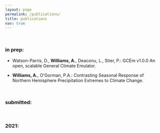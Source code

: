 ```yaml
---
layout: page
permalink: /publications/
title: publications
nav: true
---
```


<p>&nbsp;</p>

### in prep:  


 - Watson-Parris, D., **Williams, A.**, Deaconu, L., Stier, P.: GCEm v1.0.0 An open, scalable General Climate Emulator.

 - **Williams, A.**, O'Gorman, P.A.: Contrasting Seasonal Response of Northern Hemisphere Precipitation Extremes to Climate Change.

<p>&nbsp;</p>

### submitted:

<p>&nbsp;</p>

### 2021:

